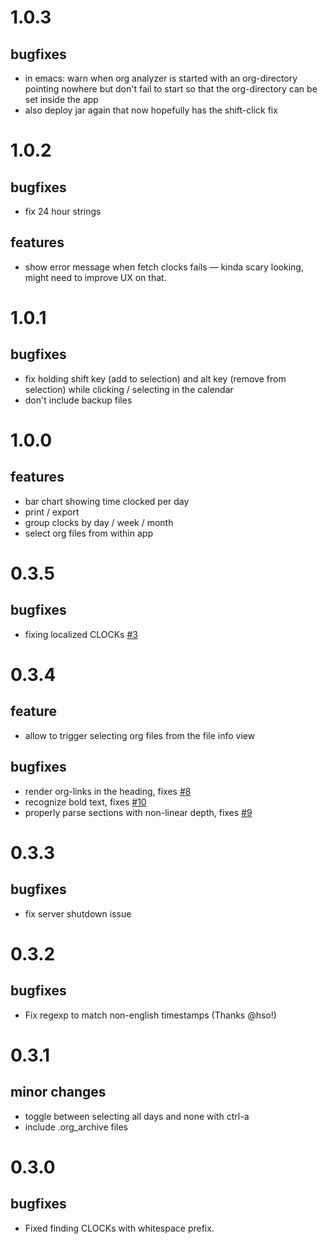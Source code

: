 # 1.0.3
## bugfixes
- in emacs: warn when org analyzer is started with an org-directory pointing nowhere but don't fail to start so that the org-directory can be set inside the app
- also deploy jar again that now hopefully has the shift-click fix

# 1.0.2
## bugfixes
- fix 24 hour strings

## features
- show error message when fetch clocks fails — kinda scary looking, might need to improve UX on that.

# 1.0.1

## bugfixes
- fix holding shift key (add to selection) and alt key (remove from selection)
  while clicking / selecting in the calendar
- don't include backup files

# 1.0.0

## features
- bar chart showing time clocked per day
- print / export
- group clocks by day / week / month
- select org files from within app

# 0.3.5

## bugfixes
- fixing localized CLOCKs [#3](https://github.com/rksm/clj-org-analyzer/issues/3)

# 0.3.4

## feature
- allow to trigger selecting org files from the file info view

## bugfixes
- render org-links in the heading, fixes [#8](https://github.com/rksm/clj-org-analyzer/issues/8)
- recognize bold text, fixes [#10](https://github.com/rksm/clj-org-analyzer/issues/10)
- properly parse sections with non-linear depth, fixes [#9](https://github.com/rksm/clj-org-analyzer/issues/9)

# 0.3.3
## bugfixes
- fix server shutdown issue

# 0.3.2
## bugfixes
- Fix regexp to match non-english timestamps (Thanks @hso!)

# 0.3.1
## minor changes
- toggle between selecting all days and none with ctrl-a
- include .org_archive files

# 0.3.0
## bugfixes
- Fixed finding CLOCKs with whitespace prefix.
